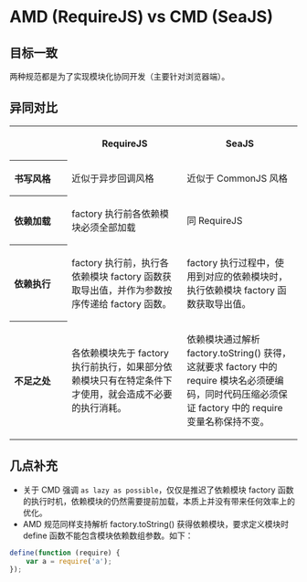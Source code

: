 # AMD (RequireJS) vs CMD (SeaJS)


## 目标一致

两种规范都是为了实现模块化协同开发（主要针对浏览器端）。


## 异同对比

<table width="100%">
    <tr>
        <th width="20%">&nbsp;</th>
        <th width="40%">
            <p>RequireJS</p>
        </th>
        <th width="40%">
            <p>SeaJS</p>
        </th>
    <tr>
    <tr>
        <th align="left">书写风格</th>
        <td align="left"><p>近似于异步回调风格</p></td>
        <td align="left"><p>近似于 CommonJS 风格</p></td>
    </tr>
    <tr>
        <th align="left">依赖加载</th>
        <td align="left"><p>factory 执行前各依赖模块必须全部加载</p></td>
        <td align="left"><p>同 RequireJS</p></td>
    </tr>
    <tr>
        <th align="left">依赖执行</th>
        <td align="left"><p>factory 执行前，执行各依赖模块 factory 函数获取导出值，并作为参数按序传递给 factory 函数。</p></td>
        <td align="left"><p>factory 执行过程中，使用到对应的依赖模块时，执行依赖模块 factory 函数获取导出值。</p></td>
    </tr>
    <tr>
        <th align="left">不足之处</th>
        <td align="left"><p>各依赖模块先于 factory 执行前执行，如果部分依赖模块只有在特定条件下才使用，就会造成不必要的执行消耗。 </p></td>
        <td align="left"><p>依赖模块通过解析 factory.toString() 获得，这就要求 factory 中的 require 模块名必须硬编码，同时代码压缩必须保证 factory 中的 require 变量名称保持不变。</p></td>
    </tr>
</table>


## 几点补充

+ 关于 CMD 强调 `as lazy as possible`，仅仅是推迟了依赖模块 factory 函数的执行时机，依赖模块的仍然需要提前加载，本质上并没有带来任何效率上的优化。
+ AMD 规范同样支持解析 factory.toString() 获得依赖模块，要求定义模块时 define 函数不能包含模块依赖数组参数。如下：

```js
define(function (require) {
    var a = require('a');
});
```
